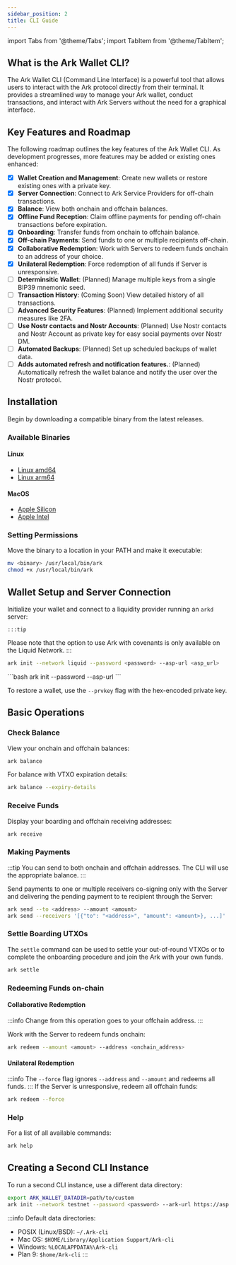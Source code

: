 ```yaml
---
sidebar_position: 2
title: CLI Guide
---
```


import Tabs from '@theme/Tabs';
import TabItem from '@theme/TabItem';

## What is the Ark Wallet CLI?

The Ark Wallet CLI (Command Line Interface) is a powerful tool that allows users to interact with the Ark protocol directly from their terminal. It provides a streamlined way to manage your Ark wallet, conduct transactions, and interact with Ark Servers without the need for a graphical interface.

## Key Features and Roadmap

The following roadmap outlines the key features of the Ark Wallet CLI. As development progresses, more features may be added or existing ones enhanced:

- [x] **Wallet Creation and Management**: Create new wallets or restore existing ones with a private key.
- [x] **Server Connection**: Connect to Ark Service Providers for off-chain transactions.
- [x] **Balance**: View both onchain and offchain balances.
- [x] **Offline Fund Reception**: Claim offline payments for pending off-chain transactions before expiration.
- [x] **Onboarding**: Transfer funds from onchain to offchain balance.
- [x] **Off-chain Payments**: Send funds to one or multiple recipients off-chain.
- [x] **Collaborative Redemption**: Work with Servers to redeem funds onchain to an address of your choice.
- [x] **Unilateral Redemption**: Force redemption of all funds if Server is unresponsive.
- [ ] **Determinsitic Wallet**: (Planned) Manage multiple keys from a single BIP39 mnemonic seed.
- [ ] **Transaction History**: (Coming Soon) View detailed history of all transactions.
- [ ] **Advanced Security Features**: (Planned) Implement additional security measures like 2FA.
- [ ] **Use Nostr contacts and Nostr Accounts**: (Planned) Use Nostr contacts and Nostr Account as private key for easy social payments over Nostr DM.
- [ ] **Automated Backups**: (Planned) Set up scheduled backups of wallet data.
- [ ] **Adds automated refresh and notification features.**: (Planned) Automatically refresh the wallet balance and notify the user over the Nostr protocol.

## Installation

Begin by downloading a compatible binary from the latest releases.

### Available Binaries

#### Linux
- [Linux amd64](https://install-latest-cli.arkdev.info/latest-release/ark-linux-amd64)
- [Linux arm64](https://install-latest-cli.arkdev.info/latest-release/ark-linux-arm64)

#### MacOS
- [Apple Silicon](https://install-latest-cli.arkdev.info/latest-release/ark-darwin-arm64)
- [Apple Intel](https://install-latest-cli.arkdev.info/latest-release/ark-darwin-amd64)

### Setting Permissions

Move the binary to a location in your PATH and make it executable:

```bash
mv <binary> /usr/local/bin/ark
chmod +x /usr/local/bin/ark
```

## Wallet Setup and Server Connection

Initialize your wallet and connect to a liquidity provider running an `arkd` server:

<Tabs>
  <TabItem value="covenant" label="Ark">

    :::tip
  Please note that the option to use Ark with covenants is only available on the Liquid Network.
  :::
  
```bash
ark init --network liquid --password <password> --asp-url <asp_url>
```
  </TabItem>
  <TabItem value="covenant-less" label="clArk" default>
```bash
ark init --password <password> --asp-url <asp_url>
```
  </TabItem>
</Tabs>

To restore a wallet, use the `--prvkey` flag with the hex-encoded private key.

## Basic Operations

### Check Balance

View your onchain and offchain balances:

```bash
ark balance
```

For balance with VTXO expiration details:

```bash
ark balance --expiry-details
```

### Receive Funds

Display your boarding and offchain receiving addresses:

```bash
ark receive
```

### Making Payments

:::tip
You can send to both onchain and offchain addresses. The CLI will use the appropriate balance.
:::

Send payments to one or multiple receivers co-signing only with the Server and delivering the pending payment to te recipient through the Server:

```bash
ark send --to <address> --amount <amount>
ark send --receivers '[{"to": "<address>", "amount": <amount>}, ...]'
```

### Settle Boarding UTXOs

The `settle` command can be used to settle your out-of-round VTXOs or to complete the onboarding procedure and join the Ark with your own funds.

```bash
ark settle
```


### Redeeming Funds on-chain

#### Collaborative Redemption
:::info
Change from this operation goes to your offchain address.
:::

Work with the Server to redeem funds onchain:
```bash
ark redeem --amount <amount> --address <onchain_address>
```
#### Unilateral Redemption
:::info
The `--force` flag ignores `--address` and `--amount` and redeems all funds.
:::
If the Server is unresponsive, redeem all offchain funds:

```bash
ark redeem --force
```



### Help

For a list of all available commands:

```bash
ark help
```

## Creating a Second CLI Instance

To run a second CLI instance, use a different data directory:

```bash
export ARK_WALLET_DATADIR=path/to/custom
ark init --network testnet --password <password> --ark-url https://asp.arkdev.info
```

:::info
Default data directories:
- POSIX (Linux/BSD): `~/.Ark-cli`
- Mac OS: `$HOME/Library/Application Support/Ark-cli`
- Windows: `%LOCALAPPDATA%\Ark-cli`
- Plan 9: `$home/Ark-cli`
:::